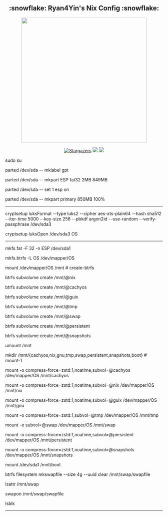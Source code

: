 <h2 align="center">:snowflake: Ryan4Yin's Nix Config :snowflake:</h2>

<p align="center">
  <img src="https://raw.githubusercontent.com/catppuccin/catppuccin/main/assets/palette/macchiato.png" width="400" />
</p>

<p align="center">
	<a href="https://github.com/ryan4yin/nix-config/stargazers">
		<img alt="Stargazers" src="https://img.shields.io/github/stars/ryan4yin/nix-config?style=for-the-badge&logo=starship&color=C9CBFF&logoColor=D9E0EE&labelColor=302D41"></a>
    <a href="https://nixos.org/">
        <img src="https://img.shields.io/badge/NixOS-24.05-informational.svg?style=for-the-badge&logo=nixos&color=F2CDCD&logoColor=D9E0EE&labelColor=302D41"></a>
    <a href="https://github.com/ryan4yin/nixos-and-flakes-book">
        <img src="https://img.shields.io/static/v1?label=Nix Flakes&message=learning&style=for-the-badge&logo=nixos&color=DDB6F2&logoColor=D9E0EE&labelColor=302D41"></a>
  </a>
</p>

sudo su

parted /dev/sda -- mklabel gpt

parted /dev/sda -- mkpart ESP fat32 2MB 849MB

parted /dev/sda -- set 1 esp on

parted /dev/sda -- mkpart primary 850MB 100%

--------------------------------------------------

cryptsetup luksFormat --type luks2 --cipher aes-xts-plain64 --hash sha512 --iter-time 5000 --key-size 256 --pbkdf argon2id --use-random --verify-passphrase /dev/sda3

cryptsetup luksOpen /dev/sda3 OS

--------------------------------------------------

mkfs.fat -F 32 -n ESP /dev/sda1

mkfs.btrfs -L OS /dev/mapper/OS

mount /dev/mapper/OS /mnt  # create-btrfs

btrfs subvolume create /mnt/@nix 

btrfs subvolume create /mnt/@cachyos

btrfs subvolume create /mnt/@guix  

btrfs subvolume create /mnt/@tmp

btrfs subvolume create /mnt/@swap

btrfs subvolume create /mnt/@persistent

btrfs subvolume create /mnt/@snapshots

umount /mnt

mkdir /mnt/{cachyos,nix,gnu,tmp,swap,persistent,snapshots,boot}  # mount-1

mount -o compress-force=zstd:1,noatime,subvol=@cachyos /dev/mapper/OS /mnt/cachyos

mount -o compress-force=zstd:1,noatime,subvol=@nix /dev/mapper/OS /mnt/nix

mount -o compress-force=zstd:1,noatime,subvol=@guix /dev/mapper/OS /mnt/gnu

mount -o compress-force=zstd:1,subvol=@tmp /dev/mapper/OS /mnt/tmp

mount -o subvol=@swap /dev/mapper/OS /mnt/swap

mount -o compress-force=zstd:1,noatime,subvol=@persistent /dev/mapper/OS /mnt/persistent

mount -o compress-force=zstd:1,noatime,subvol=@snapshots /dev/mapper/OS /mnt/snapshots

mount /dev/sda1 /mnt/boot

btrfs filesystem mkswapfile --size 4g --uuid clear /mnt/swap/swapfile

lsattr /mnt/swap

swapon /mnt/swap/swapfile

lsblk

-----------------------------------------------------------



